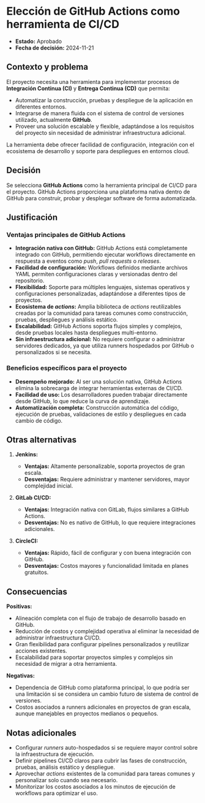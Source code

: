 # Elección de GitHub Actions como herramienta de CI/CD

- **Estado:** Aprobado  
- **Fecha de decisión:** 2024-11-21  

## Contexto y problema  

El proyecto necesita una herramienta para implementar procesos de **Integración Continua (CI)** y **Entrega Continua (CD)** que permita:  
- Automatizar la construcción, pruebas y despliegue de la aplicación en diferentes entornos.  
- Integrarse de manera fluida con el sistema de control de versiones utilizado, actualmente **GitHub**.  
- Proveer una solución escalable y flexible, adaptándose a los requisitos del proyecto sin necesidad de administrar infraestructura adicional.  

La herramienta debe ofrecer facilidad de configuración, integración con el ecosistema de desarrollo y soporte para despliegues en entornos cloud.

## Decisión  

Se selecciona **GitHub Actions** como la herramienta principal de CI/CD para el proyecto. GitHub Actions proporciona una plataforma nativa dentro de GitHub para construir, probar y desplegar software de forma automatizada.

## Justificación  

### Ventajas principales de GitHub Actions  
- **Integración nativa con GitHub:** GitHub Actions está completamente integrado con GitHub, permitiendo ejecutar workflows directamente en respuesta a eventos como *push*, *pull requests* o *releases*.  
- **Facilidad de configuración:** Workflows definidos mediante archivos YAML permiten configuraciones claras y versionadas dentro del repositorio.  
- **Flexibilidad:** Soporte para múltiples lenguajes, sistemas operativos y configuraciones personalizadas, adaptándose a diferentes tipos de proyectos.  
- **Ecosistema de *actions*:** Amplia biblioteca de *actions* reutilizables creadas por la comunidad para tareas comunes como construcción, pruebas, despliegues y análisis estático.  
- **Escalabilidad:** GitHub Actions soporta flujos simples y complejos, desde pruebas locales hasta despliegues multi-entorno.  
- **Sin infraestructura adicional:** No requiere configurar o administrar servidores dedicados, ya que utiliza runners hospedados por GitHub o personalizados si se necesita.  

### Beneficios específicos para el proyecto  
- **Desempeño mejorado:** Al ser una solución nativa, GitHub Actions elimina la sobrecarga de integrar herramientas externas de CI/CD.  
- **Facilidad de uso:** Los desarrolladores pueden trabajar directamente desde GitHub, lo que reduce la curva de aprendizaje.  
- **Automatización completa:** Construcción automática del código, ejecución de pruebas, validaciones de estilo y despliegues en cada cambio de código.  

## Otras alternativas  

1. **Jenkins:**  
   - **Ventajas:** Altamente personalizable, soporta proyectos de gran escala.  
   - **Desventajas:** Requiere administrar y mantener servidores, mayor complejidad inicial.  

2. **GitLab CI/CD:**  
   - **Ventajas:** Integración nativa con GitLab, flujos similares a GitHub Actions.  
   - **Desventajas:** No es nativo de GitHub, lo que requiere integraciones adicionales.  

3. **CircleCI:**  
   - **Ventajas:** Rápido, fácil de configurar y con buena integración con GitHub.  
   - **Desventajas:** Costos mayores y funcionalidad limitada en planes gratuitos.  

## Consecuencias  

**Positivas:**  
- Alineación completa con el flujo de trabajo de desarrollo basado en GitHub.  
- Reducción de costos y complejidad operativa al eliminar la necesidad de administrar infraestructura CI/CD.  
- Gran flexibilidad para configurar pipelines personalizados y reutilizar acciones existentes.  
- Escalabilidad para soportar proyectos simples y complejos sin necesidad de migrar a otra herramienta.  

**Negativas:**  
- Dependencia de GitHub como plataforma principal, lo que podría ser una limitación si se considera un cambio futuro de sistema de control de versiones.  
- Costos asociados a runners adicionales en proyectos de gran escala, aunque manejables en proyectos medianos o pequeños.  

## Notas adicionales  

- Configurar *runners* auto-hospedados si se requiere mayor control sobre la infraestructura de ejecución.  
- Definir pipelines CI/CD claros para cubrir las fases de construcción, pruebas, análisis estático y despliegue.  
- Aprovechar *actions* existentes de la comunidad para tareas comunes y personalizar solo cuando sea necesario.  
- Monitorizar los costos asociados a los minutos de ejecución de workflows para optimizar el uso.  
